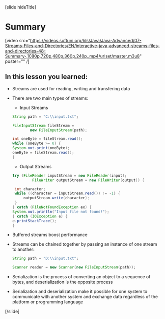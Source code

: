 [slide hideTitle]
# Summary

[video src="https://videos.softuni.org/hls/Java/Java-Advanced/07-Streams-Files-and-Directories/EN/interactive-java-advanced-streams-files-and-directories-48-Summary-,1080p,720p,480p,360p,240p,.mp4/urlset/master.m3u8" poster="" /]

## In this lesson you learned:

- Streams are used for reading, writing and transfering data

- There are two main types of streams:


    - Input Streams
    
    ```java
    String path = "C:\\input.txt";

    FileInputStream fileStream = 
			new FileInputStream(path);

    int oneByte = fileStream.read();
    while (oneByte >= 0) {
    System.out.print(oneByte);
    oneByte = fileStream.read();
    }
    ```
    

    - Output Streams


    ```java
    try (FileReader inputStream = new FileReader(input);
             FileWriter outputStream = new FileWriter(output)) {

     int character;
     while ((character = inputStream.read()) != -1) {
         outputStream.write(character);
     }
    } catch (FileNotFoundException ex) {
    System.out.println("Input file not found!");
    } catch (IOException e) {
    e.printStackTrace();
    }
    ```
 

- Buffered streams boost performance
- Streams can be chained together by passing an instance of one stream to another:


    ```java
    String path = "D:\\input.txt";

    Scanner reader = new Scanner(new FileInputStream(path));
    ```
    

- Serialization is the process of converting an object to a sequence of bytes, and deserialization is the opposite process

- Serialization and deserialization make it possible for one system to communicate with another system and exchange data regardless of the platform or programming language

[/slide]
